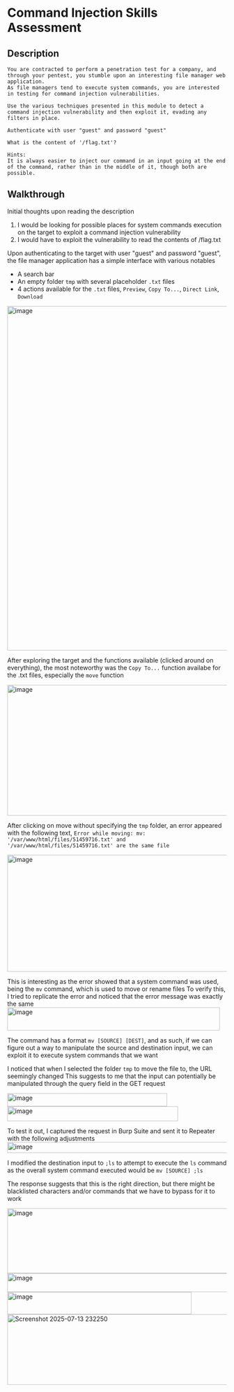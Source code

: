 # Command Injection Skills Assessment

## Description
```
You are contracted to perform a penetration test for a company, and through your pentest, you stumble upon an interesting file manager web application.
As file managers tend to execute system commands, you are interested in testing for command injection vulnerabilities.

Use the various techniques presented in this module to detect a command injection vulnerability and then exploit it, evading any filters in place.

Authenticate with user "guest" and password "guest"

What is the content of '/flag.txt'?

Hints:
It is always easier to inject our command in an input going at the end of the command, rather than in the middle of it, though both are possible.
```
## Walkthrough
Initial thoughts upon reading the description
1. I would be looking for possible places for system commands execution on the target to exploit a command injection vulnerability
2. I would have to exploit the vulnerability to read the contents of /flag.txt

Upon authenticating to the target with user "guest" and password "guest", the file manager application has a simple interface with various notables
- A search bar
- An empty folder ```tmp``` with several placeholder ```.txt``` files
- 4 actions available for the ```.txt``` files, ```Preview```, ```Copy To...```, ```Direct Link```, ```Download```
<img width="1269" height="790" alt="image" src="https://github.com/user-attachments/assets/02c7d653-4c25-46bb-b50f-a8c46f474786" />

After exploring the target and the functions available (clicked around on everything), the most noteworthy was the ```Copy To...``` function availabe for the .txt files, especially the ```move``` function

<img width="1060" height="300" alt="image" src="https://github.com/user-attachments/assets/a86de839-8416-4127-ba86-cb3a71712d39" />

After clicking on move without specifying the ```tmp``` folder, an error appeared with the following text, 
```Error while moving: mv: '/var/www/html/files/51459716.txt' and '/var/www/html/files/51459716.txt' are the same file```

<img width="1060" height="268" alt="image" src="https://github.com/user-attachments/assets/7de13d7e-4507-4e6a-adb5-b82e6112a170" />

This is interesting as the error showed that a system command was used, being the ```mv``` command, which is used to move or rename files
To verify this, I tried to replicate the error and noticed that the error message was exactly the same
<img width="488" height="53" alt="image" src="https://github.com/user-attachments/assets/09959873-0ef8-439c-a93b-1179fc78969d" />


The command has a format ```mv [SOURCE] [DEST]```, and as such, if we can figure out a way to manipulate the source and destination input, we can exploit it to execute system commands that we want

I noticed that when I selected the folder ```tmp``` to move the file to, the URL seemingly changed
This suggests to me that the input can potentially be manipulated through the query field in the GET request

<img width="367" height="30" alt="image" src="https://github.com/user-attachments/assets/a205a2ba-6450-44d0-ad32-e2229badd04a" />

<img width="392" height="34" alt="image" src="https://github.com/user-attachments/assets/b2604a71-8b96-4fc9-939e-d8a52a70fbcd" />

To test it out, I captured the request in Burp Suite and sent it to Repeater with the following adjustments
<img width="524" height="25" alt="image" src="https://github.com/user-attachments/assets/cbf485ef-7d08-4bc6-b81b-7312e5515776" />

I modified the destination input to ```;ls``` to attempt to execute the ```ls``` command as the overall system command executed would be ```mv [SOURCE] ;ls```

The response suggests that this is the right direction, but there might be blacklisted characters and/or commands that we have to bypass for it to work

<img width="595" height="149" alt="image" src="https://github.com/user-attachments/assets/7b307bb8-3dd6-41fc-8481-de386a2b578a" />

<img width="584" height="43" alt="image" src="https://github.com/user-attachments/assets/2e5e6ff7-ca53-4502-9445-5b52fcce7499" />

<img width="423" height="51" alt="image" src="https://github.com/user-attachments/assets/e9600cb9-2b1d-4703-b501-3294714277df" />


<img width="596" height="162" alt="Screenshot 2025-07-13 232250" src="https://github.com/user-attachments/assets/dc40b625-9f85-4654-a1f9-b0e98c7e2541" />



